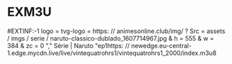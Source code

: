 # EXM3U
#EXTINF:-1 logo = tvg-logo = https: // animesonline.club/img/ ? Src = assets / imgs / serie / naruto-classico-dublado_1607714967.jpg & h = 555 & w = 384 & zc = 0 "," Série | Naruto "ep1https: // newedge.eu-central-1.edge.mycdn.live/live/vintequatrohrs1/vintequatrohrs1_2000/index.m3u8

